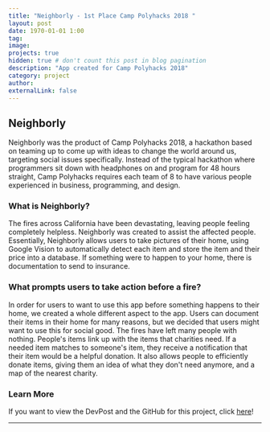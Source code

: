 ```yaml
---
title: "Neighborly - 1st Place Camp Polyhacks 2018 "
layout: post
date: 1970-01-01 1:00
tag: 
image: 
projects: true
hidden: true # don't count this post in blog pagination
description: "App created for Camp Polyhacks 2018"
category: project
author: 
externalLink: false
---
```


## Neighborly
Neighborly was the product of Camp Polyhacks 2018, a hackathon based on teaming up to come up with ideas to change the world around us, targeting social issues specifically. Instead of the typical hackathon where programmers sit down with headphones on and program for 48 hours straight, Camp Polyhacks requires each team of 8 to have various people experienced in business, programming, and design. 

### What is Neighborly?
The fires across California have been devastating, leaving people feeling completely helpless. Neighborly was created to assist the affected people. Essentially, Neighborly allows users to take pictures of their home, using Google Vision to automatically detect each item and store the item and their price into a database. If something were to happen to your home, there is documentation to send to insurance.

### What prompts users to take action before a fire?
In order for users to want to use this app before something happens to their home, we created a whole different aspect to the app. Users can document their items in their home for many reasons, but we decided that users might want to use this for social good. The fires have left many people with nothing. People's items link up with the items that charities need. If a needed item matches to someone's item, they receive a notification that their item would be a helpful donation. It also allows people to efficiently donate items, giving them an idea of what they don't need anymore, and a map of the nearest charity.

### Learn More
If you want to view the DevPost and the GitHub for this project, click [here](https://devpost.com/software/neighborly)!

---

